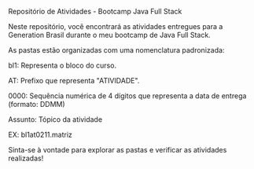 
Repositório de Atividades - Bootcamp Java Full Stack

Neste repositório, você encontrará as atividades entregues para a Generation Brasil durante o meu bootcamp de Java Full Stack.

As pastas estão organizadas com uma nomenclatura padronizada:


bl1: Representa o bloco do curso.

AT: Prefixo que representa "ATIVIDADE".

0000: Sequência numérica de 4 dígitos que representa a data de entrega (formato: DDMM)

Assunto: Tópico da atividade

EX: bl1at0211.matriz


Sinta-se à vontade para explorar as pastas e verificar as atividades realizadas!


